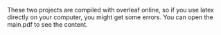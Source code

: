 These two projects are compiled with overleaf online, so if you use latex directly on your computer, you might get some errors. You can open the main.pdf to see the content.
